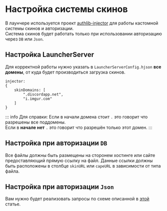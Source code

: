 # Настройка системы скинов

В лаунчере используется проект [authlib-injector](https://github.com/yushijinhun/authlib-injector) для работы кастомной системы скинов и авторизации.  
Система скинов будет работать только при использовании авторизацию через `DB` или `Json`.

## Настройка LauncherServer

Для корректной работы нужно указать в `LauncherServerConfig.hjson` **все домены**, от куда будет производиться загрузка скинов.

```hjson
injector:
{
    skinDomains: [
        ".discordapp.net",
        "i.imgur.com"
    ]
}
```

::: info Для справки:
Если в начали домена стоит `.` это говорит что разрешены все поддомены.  
Если в **начале нет** `.` это говорит что разрешён только этот домен.
:::

## Настройка при авторизации `DB`

Все файлы должны быть размещены на сторонем хостинге или сайте предоставляющий прямую ссылку на файл.
Данные ссылки должны быть расположены в столбце `skinURL` или `capeURL` в зависимости от типа файла.

## Настройка при авторизации `Json`

Вам нужно будет реализовать запросы по схеме описанной в [этой](../for-developers/json-auth.md) статье.
